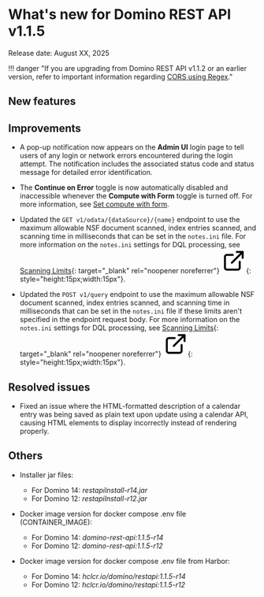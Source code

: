 # What's new for Domino REST API v1.1.5

Release date: August XX, 2025

!!! danger "If you are upgrading from Domino REST API v1.1.2 or an earlier version, refer to important information regarding [CORS using Regex](v1.1.3.md#cors-is-now-using-regex)."

<!--## New features-->
## New features

## Improvements

- A pop-up notification now appears on the **Admin UI** login page to tell users of any login or network errors encountered during the login attempt. The notification includes the associated status code and status message for detailed error identification.

- The **Continue on Error** toggle is now automatically disabled and inaccessible whenever the **Compute with Form** toggle is turned off. For more information, see [Set compute with form](../howto/production/computeform.md).

- Updated the `GET v1/odata/{dataSource}/{name}` endpoint to use the maximum allowable NSF document scanned, index entries scanned, and scanning time in milliseconds that can be set in the `notes.ini` file. For more information on the `notes.ini` settings for DQL processing, see [Scanning Limits](https://help.hcl-software.com/dom_designer/14.5.0/basic/dql_scanning_limits.html "Opens a new tab"){: target="_blank" rel="noopener noreferrer"}&nbsp;![link image](../assets/images/external-link.svg){: style="height:15px;width:15px"}.

- Updated the `POST v1/query` endpoint to use the maximum allowable NSF document scanned, index entries scanned, and scanning time in milliseconds that can be set in the `notes.ini` file if these limits aren't specified in the endpoint request body. For more information on the `notes.ini` settings for DQL processing, see [Scanning Limits](https://help.hcl-software.com/dom_designer/14.5.0/basic/dql_scanning_limits.html "Opens a new tab"){: target="_blank" rel="noopener noreferrer"}&nbsp;![link image](../assets/images/external-link.svg){: style="height:15px;width:15px"}.

## Resolved issues

- Fixed an issue where the HTML-formatted description of a calendar entry was being saved as plain text upon update using a calendar API, causing HTML elements to display incorrectly instead of rendering properly.

## Others

- Installer jar files:
  
    - For Domino 14: _restapiInstall-r14.jar_
    - For Domino 12: _restapiInstall-r12.jar_

- Docker image version for docker compose .env file (CONTAINER_IMAGE):
  
    - For Domino 14: _domino-rest-api:1.1.5-r14_
    - For Domino 12: _domino-rest-api:1.1.5-r12_

- Docker image version for docker compose .env file from Harbor:
  
    - For Domino 14: _hclcr.io/domino/restapi:1.1.5-r14_
    - For Domino 12: _hclcr.io/domino/restapi:1.1.5-r12_

<!--[^1]: Microsoft and Microsoft Excel are registered trademarks or trademarks of Microsoft Corporation in the United States and/or other countries.-->